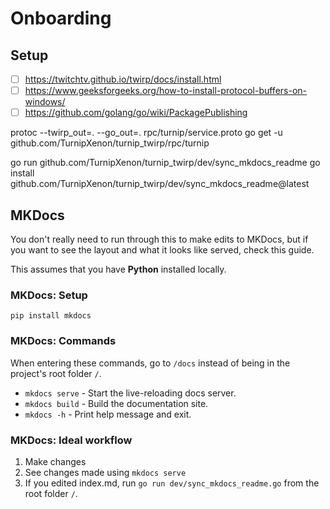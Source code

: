 # Onboarding

## Setup

- [ ] https://twitchtv.github.io/twirp/docs/install.html
- [ ] https://www.geeksforgeeks.org/how-to-install-protocol-buffers-on-windows/
- [ ] https://github.com/golang/go/wiki/PackagePublishing

protoc --twirp_out=. --go_out=. rpc/turnip/service.proto
go get -u github.com/TurnipXenon/turnip_twirp/rpc/turnip

go run github.com/TurnipXenon/turnip_twirp/dev/sync_mkdocs_readme
go install github.com/TurnipXenon/turnip_twirp/dev/sync_mkdocs_readme@latest

## MKDocs

You don't really need to run through this to make edits to MKDocs, but if you want to see the layout and what it looks
like served, check this guide.

This assumes that you have **Python** installed locally.

### MKDocs: Setup

```shell
pip install mkdocs
```

### MKDocs: Commands

When entering these commands, go to `/docs` instead of being in the project's root folder `/`.

* `mkdocs serve` - Start the live-reloading docs server.
* `mkdocs build` - Build the documentation site.
* `mkdocs -h` - Print help message and exit.

### MKDocs: Ideal workflow

1. Make changes
2. See changes made using `mkdocs serve`
3. If you edited index.md, run `go run dev/sync_mkdocs_readme.go` from the root folder `/`.
